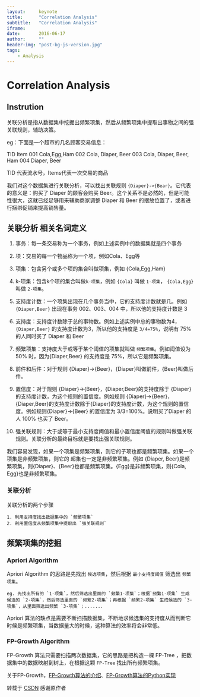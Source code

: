 ```yaml
---
layout:     keynote
title:      "Correlation Analysis"
subtitle:   "Correlation Analysis"
iframe:     
date:       2016-06-17
author:     ""
header-img: "post-bg-js-version.jpg"
tags:
    - Analysis
---
```


# Correlation Analysis

## Instrution

关联分析是指从数据集中挖掘出频繁项集，然后从频繁项集中提取出事物之间的强关联规则，辅助决策。

eg：下面是一个超市的几名顾客交易信息：

TID         Item
001       Cola,Egg,Ham
002	      Cola, Diaper, Beer
003	      Cola, Diaper, Beer, Ham
004	      Diaper, Beer

TID 代表流水号，Items代表一次交易的商品

我们对这个数据集进行关联分析，可以找出关联规则 `{Diaper}->{Bear}`。它代表的意义是：购买了 Diaper 的顾客会购买 Beer。这个关系不是必然的，但是可能性很大，这就已经足够用来辅助商家调整 Diaper 和 Beer 的摆放位置了，或者进行捆绑促销来提高销售量。

## 关联分析 相关名词定义

 1. 事务：每一条交易称为一个事务，例如上述实例中的数据集就是四个事务

 2. 项：交易的每一个物品称为一个项，例如Cola、Egg等

 3. 项集：包含另个或多个项的集合叫做项集，例如 {Cola,Egg,Ham}

 4. k-项集：包含k个项的集合叫做`k-项集`，例如 `{Cola}` 叫做 `1-项集`，
 `{Cola,Egg}` 叫做 `2-项集`。

 5. 支持度计数：一个项集出现在几个事务当中，它的支持度计数就是几。例如 `{Diaper,Beer}` 出现在事务 002、003、004 中，所以他的支持度计数是 3

 6. 支持度：支持度计数除于总的事物数。例如上述实例中总的事物数为4，`{Diaper,Beer}` 的支持度计数为3，所以他的支持度是 `3/4=75%`，说明有 75% 的人同时买了 Diaper 和 Beer

 7. 频繁项集：支持度大于或等于某个阈值的项集就叫做 `频繁项集`。例如阈值设为 50% 时，因为{Diaper,Beer} 的支持度是 75%，所以它是频繁项集。

 8. 前件和后件：对于规则 {Diaper}->{Beer}，{Diaper}叫做前件，{Beer}叫做后件。

 9. 置信度：对于规则 {Diaper}->{Beer}，{Diaper,Beer}的支持度除于 {Diaper} 的支持度计数，为这个规则的置信度。例如规则 {Diaper}->{Beer}，{Diaper,Beer}的支持度计数除于{Diaper}的支持度计数，为这个规则的置信度。例如规则{Diaper}->{Beer} 的置信度为 3/3=100%。说明买了Diaper 的人 100% 也买了 Beer。

 10. 强关联规则：大于或等于最小支持度阈值和最小置信度阈值的规则叫做强关联规则。关联分析的最终目标就是要找出强关联规则。

 我们容易发现，如果一个项集是频繁项集，则它的子项也都是频繁项集。如果一个项集是非频繁项集，则它的 超集也一定是非频繁项集。例如 {Diaper, Beer}是频繁项集，则{Diaper}、{Beer}也都是频繁项集。{Egg}是非频繁项集，则{Cola, Egg}也是非频繁项集。

### 关联分析

关联分析的两个步骤

    1. 利用支持度找出数据集中的 `频繁项集`
    2. 利用置信度从频繁项集中提取出 `强关联规则`

## 频繁项集的挖掘

### Apriori Algorithm

Apriori Algorithm 的思路是先找出 `候选项集`，然后根据 `最小支持度阈值` 筛选出 `频繁项集`。

    eg. 先找出所有的 `1-项集`，然后筛选出里面的 `频繁1-项集`；根据`频繁1-项集` 生成候选的 `2-项集`，然后筛选里面的 `频繁2-项集`；再根据 `频繁2-项集` 生成候选的 `3-项集`，从里面筛选出频繁 `3-项集`；.......

Apriori 算法的缺点是需要不断扫描数据集，不断地求候选集的支持度从而判断它时候是频繁项集，当数据量大的时候，这种算法的效率将会非常低。

### FP-Growth Algorithm

FP-Growth 算法只需要扫描两次数据集，它的思路是把构造一棵 FP-Tree ，把数据集中的数据映射到树上，在根据这颗 `FP-Tree` 找出所有频繁项集。

关于FP-Growth，[FP-Growth算法的介绍](http://blog.csdn.net/Bone_ACE/article/details/46669699)、[FP-Growth算法的Python实现](http://blog.csdn.net/bone_ace/article/details/46746727)

转载于 [CSDN](http://blog.csdn.net/bone_ace/article/details/46648965) 感谢原作者
